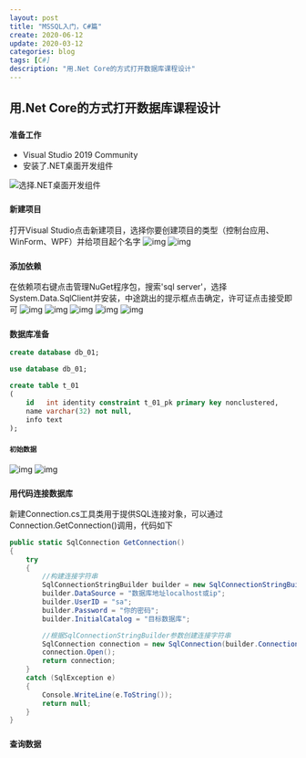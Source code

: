 ```yaml
---
layout: post
title: "MSSQL入门，C#篇"
create: 2020-06-12
update: 2020-03-12
categories: blog
tags: [C#]
description: "用.Net Core的方式打开数据库课程设计"
---
```


## 用.Net Core的方式打开数据库课程设计

### `准备工作`

* Visual Studio 2019 Community
* 安装了.NET桌面开发组件

![选择.NET桌面开发组件](../img/mssql/CSharp/framework_select.png)

### `新建项目`
打开Visual Studio点击新建项目，选择你要创建项目的类型（控制台应用、WinForm、WPF）并给项目起个名字
![img](../img/mssql/CSharp/create_project_0.png)
![img](../img/mssql/CSharp/create_project_1.png)

### `添加依赖`
在依赖项右键点击管理NuGet程序包，搜索'sql server'，选择System.Data.SqlClient并安装，中途跳出的提示框点击确定，许可证点击接受即可
![img](../img/mssql/CSharp/dependency_0.png)
![img](../img/mssql/CSharp/dependency_1.png)
![img](../img/mssql/CSharp/dependency_2.png)
![img](../img/mssql/CSharp/dependency_3.png)
![img](../img/mssql/CSharp/dependency_4.png)

### `数据库准备`
```sql
create database db_01;

use database db_01;

create table t_01
(
    id   int identity constraint t_01_pk primary key nonclustered,
    name varchar(32) not null,
    info text
);
```
#### `初始数据`
![img](../img/mssql/CSharp/init_data_0.png)
![img](../img/mssql/CSharp/init_data_1.png)

### `用代码连接数据库`
新建Connection.cs工具类用于提供SQL连接对象，可以通过Connection.GetConnection()调用，代码如下
```C#
public static SqlConnection GetConnection()
{
    try
    {
        //构建连接字符串
        SqlConnectionStringBuilder builder = new SqlConnectionStringBuilder();
        builder.DataSource = "数据库地址localhost或ip";
        builder.UserID = "sa";
        builder.Password = "你的密码";
        builder.InitialCatalog = "目标数据库";

        //根据SqlConnectionStringBuilder参数创建连接字符串
        SqlConnection connection = new SqlConnection(builder.ConnectionString);
        connection.Open();
        return connection;
    }
    catch (SqlException e)
    {
        Console.WriteLine(e.ToString());
        return null;
    }
}
```

### `查询数据`